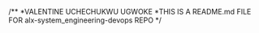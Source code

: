 /**
*VALENTINE UCHECHUKWU UGWOKE
*THIS IS A README.md FILE FOR alx-system_engineering-devops REPO
*/
